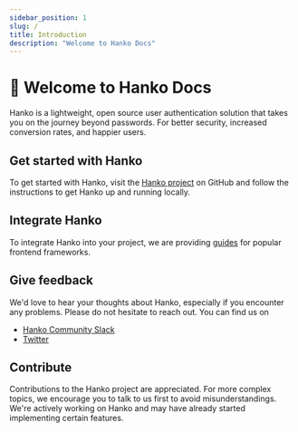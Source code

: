 ```yaml
---
sidebar_position: 1
slug: /
title: Introduction
description: "Welcome to Hanko Docs"
---
```

# :wave: Welcome to Hanko Docs
Hanko is a lightweight, open source user authentication solution that takes you on the journey beyond passwords. For better security, increased conversion rates, and happier users.

## Get started with Hanko
To get started with Hanko, visit the [Hanko project](https://github.com/teamhanko/hanko) on GitHub and follow the instructions to get Hanko up and running locally.

## Integrate Hanko
To integrate Hanko into your project, we are providing [guides](/guides/frontend) for popular frontend frameworks.

## Give feedback
We'd love to hear your thoughts about Hanko, especially if you encounter any problems. Please do not hesitate to reach out. You can find us on
- [Hanko Community Slack](https://www.hanko.io/community)
- [Twitter](https://twitter.com/hanko_io)

## Contribute
Contributions to the Hanko project are appreciated. For more complex topics, we encourage you to talk to us first to avoid misunderstandings. We're actively working on Hanko and may have already started implementing certain features.
